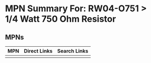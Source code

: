 



# MPN Summary For: RW04-O751 > 1/4 Watt 750 Ohm Resistor

## MPNs
  

|MPN|Direct Links|Search Links|
| :--- | :--- | :--- |
||||

